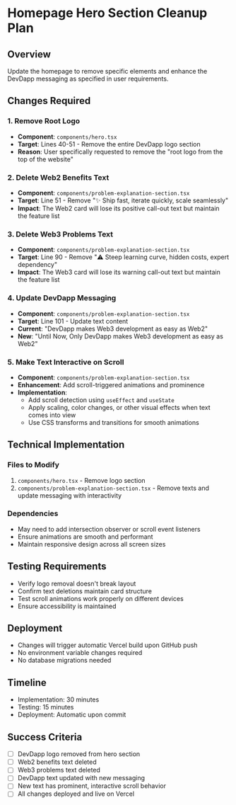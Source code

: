 # Homepage Hero Section Cleanup Plan

## Overview
Update the homepage to remove specific elements and enhance the DevDapp messaging as specified in user requirements.

## Changes Required

### 1. Remove Root Logo
- **Component**: `components/hero.tsx`
- **Target**: Lines 40-51 - Remove the entire DevDapp logo section
- **Reason**: User specifically requested to remove the "root logo from the top of the website"

### 2. Delete Web2 Benefits Text
- **Component**: `components/problem-explanation-section.tsx`
- **Target**: Line 51 - Remove "✨ Ship fast, iterate quickly, scale seamlessly"
- **Impact**: The Web2 card will lose its positive call-out text but maintain the feature list

### 3. Delete Web3 Problems Text
- **Component**: `components/problem-explanation-section.tsx`  
- **Target**: Line 90 - Remove "⚠️ Steep learning curve, hidden costs, expert dependency"
- **Impact**: The Web3 card will lose its warning call-out text but maintain the feature list

### 4. Update DevDapp Messaging
- **Component**: `components/problem-explanation-section.tsx`
- **Target**: Line 101 - Update text content
- **Current**: "DevDapp makes Web3 development as easy as Web2"
- **New**: "Until Now, Only DevDapp makes Web3 development as easy as Web2"

### 5. Make Text Interactive on Scroll
- **Component**: `components/problem-explanation-section.tsx`
- **Enhancement**: Add scroll-triggered animations and prominence
- **Implementation**: 
  - Add scroll detection using `useEffect` and `useState`
  - Apply scaling, color changes, or other visual effects when text comes into view
  - Use CSS transforms and transitions for smooth animations

## Technical Implementation

### Files to Modify
1. `components/hero.tsx` - Remove logo section
2. `components/problem-explanation-section.tsx` - Remove texts and update messaging with interactivity

### Dependencies
- May need to add intersection observer or scroll event listeners
- Ensure animations are smooth and performant
- Maintain responsive design across all screen sizes

## Testing Requirements
- Verify logo removal doesn't break layout
- Confirm text deletions maintain card structure
- Test scroll animations work properly on different devices
- Ensure accessibility is maintained

## Deployment
- Changes will trigger automatic Vercel build upon GitHub push
- No environment variable changes required
- No database migrations needed

## Timeline
- Implementation: 30 minutes
- Testing: 15 minutes
- Deployment: Automatic upon commit

## Success Criteria
- [ ] DevDapp logo removed from hero section
- [ ] Web2 benefits text deleted
- [ ] Web3 problems text deleted  
- [ ] DevDapp text updated with new messaging
- [ ] New text has prominent, interactive scroll behavior
- [ ] All changes deployed and live on Vercel
